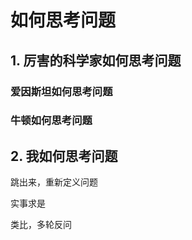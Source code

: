 # 如何思考问题



## 1. 厉害的科学家如何思考问题

### 爱因斯坦如何思考问题



### 牛顿如何思考问题





## 2. 我如何思考问题

跳出来，重新定义问题

实事求是

类比，多轮反问